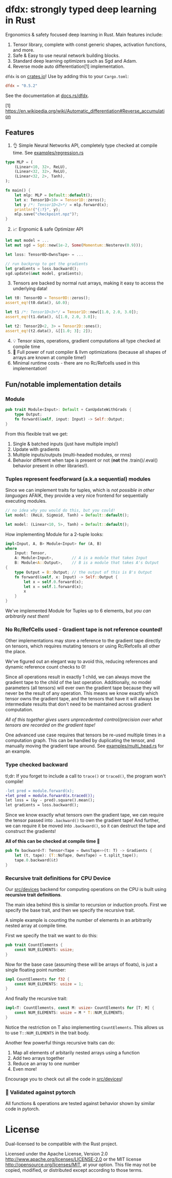 # dfdx: strongly typed deep learning in Rust

Ergonomics & safety focused deep learning in Rust. Main features include:

1. Tensor library, complete with const generic shapes, activation functions, and more.
2. Safe & Easy to use neural network building blocks.
3. Standard deep learning optimizers such as Sgd and Adam.
4. Reverse mode auto differentiation[1] implementation.

`dfdx` is on [crates.io](https://crates.io/crates/dfdx)! Use by adding this to your `Cargo.toml`:

```toml
dfdx = "0.5.2"
```

See the documentation at [docs.rs/dfdx](https://docs.rs/dfdx).

[1] https://en.wikipedia.org/wiki/Automatic_differentiation#Reverse_accumulation

## Features

1. 👌 Simple Neural Networks API, completely type checked at compile time. See [examples/regression.rs](examples/regression.rs)

```rust
type MLP = (
    (Linear<10, 32>, ReLU),
    (Linear<32, 32>, ReLU),
    (Linear<32, 2>, Tanh),
);

fn main() {
    let mlp: MLP = Default::default();
    let x: Tensor1D<10> = Tensor1D::zeros();
    let y /*: Tensor1D<2>*/ = mlp.forward(x);
    println!("{:?}", y);
    mlp.save("checkpoint.npz")?;
}
```

2. 📈 Ergnomic & safe Optimizer API

```rust
let mut model = ...
let mut sgd = Sgd::new(1e-2, Some(Momentum::Nesterov(0.9)));

let loss: Tensor0D<OwnsTape> = ...

// run backprop to get the gradients
let gradients = loss.backward();
sgd.update(&mut model, gradients);
```

3. Tensors are backed by normal rust arrays, making it easy to access the underlying data!
```rust
let t0: Tensor0D = Tensor0D::zeros();
assert_eq!(t0.data(), &0.0);

let t1 /*: Tensor1D<3>*/ = Tensor1D::new([1.0, 2.0, 3.0]);
assert_eq!(t1.data(), &[1.0, 2.0, 3.0]);

let t2: Tensor2D<2, 3> = Tensor2D::ones();
assert_eq!(t2.data(), &[[1.0; 3]; 2]);
```

4. 💡 Tensor sizes, operations, gradient computations all type checked at compile time
5. 💪 Full power of rust compiler & llvm optimizations (because all shapes of arrays are known at compile time!)
6. Minimal runtime costs - there are no Rc/Refcells used in this implementation!

## Fun/notable implementation details

### Module

```rust
pub trait Module<Input>: Default + CanUpdateWithGrads {
    type Output;
    fn forward(&self, input: Input) -> Self::Output;
}
```

From this flexible trait we get:
1. Single & batched inputs (just have multiple impls!)
2. Update with gradients
3. Multiple inputs/outputs (multi-headed modules, or rnns)
4. Behavior different when tape is present or not (**not** the .train()/.eval() behavior present in other libraries!).

### Tuples represent feedforward (a.k.a sequential) modules

Since we can implement traits for tuples, which is *not possible in other languages* AFAIK, they provide a very nice frontend
for sequentially executing modules.

```rust
// no idea why you would do this, but you could!
let model: (ReLU, Sigmoid, Tanh) = Default::default();
```

```rust
let model: (Linear<10, 5>, Tanh) = Default::default();
```

How implementing Module for a 2-tuple looks:
```rust
impl<Input, A, B> Module<Input> for (A, B)
where
    Input: Tensor,
    A: Module<Input>,        // A is a module that takes Input
    B: Module<A::Output>,    // B is a module that takes A's Output
{
    type Output = B::Output; // the output of this is B's Output
    fn forward(&self, x: Input) -> Self::Output {
        let x = self.0.forward(x);
        let x = self.1.forward(x);
        x
    }
}
```

We've implemented Module for Tuples up to 6 elements, but *you can arbitrarily nest them*!

### No Rc/RefCells used - Gradient tape is not reference counted!

Other implementations may store a reference to the gradient tape directly on tensors, which requires mutating tensors or using Rc/Refcells all other the place.

We've figured out an elegant way to avoid this, reducing references and dynamic reference count checks to 0!

Since all operations result in exactly 1 child, we can always move the gradient tape to the child of the last operation. Additionally, no model parameters (all tensors) will ever own the gradient tape because they will never be the result of any operation. This means we know exactly which tensor owns the gradient tape, and the tensors that have it will always be intermediate results that don't need to be maintained across gradient computation.

*All of this together gives users unprecedented control/precision over what tensors are recorded on the gradient tape!*

One advanced use case requires that tensors be re-used multiple times in a computation graph.
This can be handled by duplicating the tensor, and manually moving the gradient tape around.
See [examples/multi_head.rs](examples/multi_head.rs) for an example.

### Type checked backward

tl;dr: If you forget to include a call to `trace()` or `traced()`, the program won't compile!

```diff
-let pred = module.forward(x);
+let pred = module.forward(x.traced());
let loss = (&y - pred).square().mean();
let gradients = loss.backward();
```

Since we know exactly what tensors own the gradient tape, we can require the tensor passed into `.backward()` to own the gradient tape!
And further, we can require it be moved into `.backward()`, so it can destruct the tape and construct the gradients!

__All of this can be checked at compile time 🎉__

```rust
pub fn backward<T: Tensor<Tape = OwnsTape>>(t: T) -> Gradients {
    let (t, tape): (T::NoTape, OwnsTape) = t.split_tape();
    tape.0.backward(&t)
}
```

### Recursive trait definitions for CPU Device

Our [src/devices](src/devices/) backend for computing operations on the CPU
is built using __recursive trait definitions__.

The main idea behind this is similar to recursion or induction proofs. First we specify
the base trait, and then we specify the recursive trait.

A simple example is counting the number of elements in an arbitrarily nested array
at compile time.

First we specify the trait we want to do this:

```rust
pub trait CountElements {
    const NUM_ELEMENTS: usize;
}
```

Now for the base case (assuming these will be arrays of floats), is just a single floating point number:

```rust
impl CountElements for f32 {
    const NUM_ELEMENTS: usize = 1;
}
```

And finally the recursive trait:

```rust
impl<T: CountElements, const M: usize> CountElements for [T; M] {
    const NUM_ELEMENTS: usize = M * T::NUM_ELEMENTS;
}
```

Notice the restriction on T also implementing `CountElements`. This allows us to use `T::NUM_ELEMENTS` in the trait body.

Another few powerful things recursive traits can do:
1. Map all elements of arbitarily nested arrays using a function
2. Add two arrays together
3. Reduce an array to one number
4. Even more!

Encourage you to check out all the code in [src/devices](src/devices/)!

### 📄 Validated against pytorch

All functions & operations are tested against behavior shown by similar code in pytorch.

# License

Dual-licensed to be compatible with the Rust project.

Licensed under the Apache License, Version 2.0 http://www.apache.org/licenses/LICENSE-2.0 or the MIT license http://opensource.org/licenses/MIT, at your option. This file may not be copied, modified, or distributed except according to those terms.
